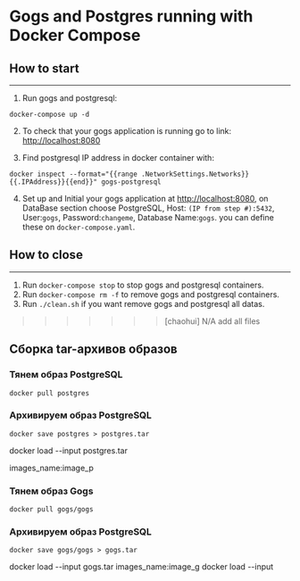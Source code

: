 # Gogs and Postgres running with Docker Compose

## How to start
---

1. Run gogs and postgresql:
```
docker-compose up -d
```
2. To check that your gogs application is running go to link:
[http://localhost:8080](http://localhost:8080)

3. Find postgresql IP address in docker container with:
```
docker inspect --format="{{range .NetworkSettings.Networks}}{{.IPAddress}}{{end}}" gogs-postgresql
```

4. Set up and Initial your gogs application at [http://localhost:8080](http://localhost:8080), on DataBase section choose PostgreSQL, Host: `(IP from step #):5432`, User:`gogs`, Password:`changeme`, Database Name:`gogs`. you can define these on `docker-compose.yaml`.

## How to close 
---

1. Run `docker-compose stop` to stop gogs and postgresql containers.
2. Run `docker-compose rm -f` to remove gogs and postgresql containers.
3. Run `./clean.sh` if you want remove gogs and postgresql all datas.
>>>>>>> [chaohui] N/A add all files

## Сборка tar-архивов образов

### Тянем образ PostgreSQL
```
docker pull postgres
```

### Архивируем образ PostgreSQL
```
docker save postgres > postgres.tar
```
docker load --input postgres.tar

images_name:image_p



### Тянем образ Gogs
```
docker pull gogs/gogs
```

### Архивируем образ PostgreSQL
```
docker save gogs/gogs > gogs.tar
```


docker load --input gogs.tar 
images_name:image_g
docker load --input

